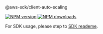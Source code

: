 @aws-sdk/client-auto-scaling

[![NPM version](https://img.shields.io/npm/v/@aws-sdk/client-auto-scaling/beta.svg)](https://www.npmjs.com/package/@aws-sdk/client-auto-scaling)
[![NPM downloads](https://img.shields.io/npm/dm/@aws-sdk/client-auto-scaling.svg)](https://www.npmjs.com/package/@aws-sdk/client-auto-scaling)

For SDK usage, please step to [SDK reademe](https://github.com/aws/aws-sdk-js-v3).

